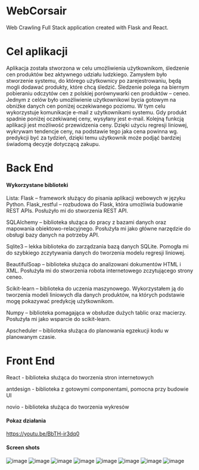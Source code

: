 # WebCorsair
Web Crawling Full Stack application created with Flask and React.

# Cel aplikacji

Aplikacja została stworzona w celu umożliwienia użytkownikom, śledzenie cen produktów bez aktywnego udziału ludzkiego. Zamysłem było stworzenie systemu, do którego użytkownicy po zarejestrowaniu, będą mogli dodawać produkty, które chcą śledzić. 
Śledzenie polega na biernym pobieraniu odczytów cen z polskiej porównywarki cen produktów – ceneo. Jednym z celów było umożliwienie użytkownikowi bycia gotowym na obniżke danych cen poniżej oczekiwanego poziomu. W tym celu wykorzystuje komunikacje e-mail z użytkownikami systemu. Gdy produkt spadnie poniżej oczekiwanej ceny, wysyłany jest e-mail. 
Kolejną funkcją aplikacji jest możliwość przewidzenia ceny. Dzięki użyciu regresji liniowej, wykrywam tendencje ceny, na podstawie tego jaka cena powinna wg. predykcji być za tydzień, dzięki temu użytkownik może podjąć bardziej świadomą decyzje dotyczącą zakupu.


# Back End
#### Wykorzystane biblioteki

Lista:
Flask – framework służący do pisania aplikacji webowych w języku Python. 
Flask_restful – rozbudowa do Flask, która umożliwia budowanie REST APIs. Posłużyło mi do stworzenia REST API.

SQLAlchemy – biblioteka służąca do pracy z bazami danych oraz mapowania obiektowo-relacyjnego. Posłużyła mi jako główne narzędzie do obsługi bazy danych na potrzeby API.

Sqlite3 – lekka biblioteka do zarządzania bazą danych SQLite. Pomogła mi do szybkiego zczytywania danych do tworzenia modelu regresji liniowej.

BeautifulSoap – biblioteka służąca do analizowani dokumentów HTML i XML. Posłużyła mi do stworzenia robota internetowego zczytującego strony ceneo.

Scikit-learn – biblioteka do uczenia maszynowego. Wykorzystałem ją do tworzenia modeli liniowych dla danych produktów, na których podstawie mogę pokazywać predykcję użytkownikom.

Numpy – biblioteka pomagająca w obsłudze dużych tablic oraz macierzy. Posłużyła mi jako wsparcie do scikit-learn.

Apscheduler – biblioteka służąca do planowania egzekucji kodu w planowanym czasie.

# Front End

React - biblioteka służąca do tworzenia stron internetowych

antdesign - biblioteka z gotowymi componentami, pomocna przy budowie UI

novio - biblioteka służąca do tworzenia wykresów


#### Pokaz działania

https://youtu.be/BbTH-ir3dq0

#### Screen shots

![image](https://user-images.githubusercontent.com/41492536/105156945-c4894e00-5b0c-11eb-8677-8d02c93e478b.png)
![image](https://user-images.githubusercontent.com/41492536/105156955-c81cd500-5b0c-11eb-8979-0654beaadfc8.png)
![image](https://user-images.githubusercontent.com/41492536/105156961-c9e69880-5b0c-11eb-964b-3f7320e360b3.png)
![image](https://user-images.githubusercontent.com/41492536/105156971-cbb05c00-5b0c-11eb-92e3-5d718995dda3.png)
![image](https://user-images.githubusercontent.com/41492536/105156973-cc48f280-5b0c-11eb-9a9f-5e91f9f0e7a4.png)
![image](https://user-images.githubusercontent.com/41492536/105156977-ce12b600-5b0c-11eb-84e1-587a9a490bf4.png)
![image](https://user-images.githubusercontent.com/41492536/105156982-ceab4c80-5b0c-11eb-8210-39e2c12e8a87.png)
![image](https://user-images.githubusercontent.com/41492536/105156989-d0751000-5b0c-11eb-8648-22794458f0dd.png)
